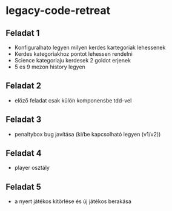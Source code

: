 # legacy-code-retreat

## Feladat 1

- Konfiguralhato legyen milyen kerdes kartegoriak lehessenek
- Kerdes kategoriakhoz pontot lehessen rendelni
- Science kategoriaju kerdesek 2 goldot erjenek
- 5 es 9 mezon history legyen

## Feladat 2

- elöző feladat csak külön komponensbe tdd-vel

## Feladat 3

- penaltybox bug javítása (ki/be kapcsolható legyen (v1/v2))

## Feladat 4

- player osztály

## Feladat 5

- a nyert játékos kitörlése és új játékos berakása
